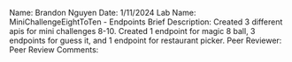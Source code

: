 Name: Brandon Nguyen
Date: 1/11/2024
Lab Name: MiniChallengeEightToTen - Endpoints
Brief Description: Created 3 different apis for mini challenges 8-10. Created 1 endpoint for magic 8 ball, 3 endpoints for guess it, and 1 endpoint for restaurant picker.
Peer Reviewer: 
Peer Review Comments: 
